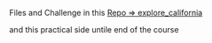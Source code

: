 Files and Challenge in this [Repo => explore_california](https://github.com/hosamation/explore_california)

and this practical side untile end of the course